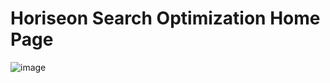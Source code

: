 # Horiseon Search Optimization Home Page

![image](https://github.com/chxdior/challenge-1/assets/166663778/f3866077-6de3-4a2b-9acd-6ef852254789)

